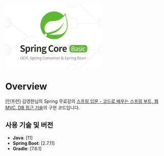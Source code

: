 <img src="https://github.com/swhyeon98/spring-study-records/blob/main/img/spring-intro-boot-web-mvc-db.png" width="300" height="200"/>

# Overview

[인프런] 김영한님의 Spring 무료강의 [스프링 입문 - 코드로 배우는 스프링 부트, 웹 MVC, DB 접근 기술](https://inf.run/tXpr)의 구현 코드입니다.

## 사용 기술 및 버전

- **Java**: [11]
- **Spring Boot**: [2.7.11]
- **Gradle**: [7.6.1]
